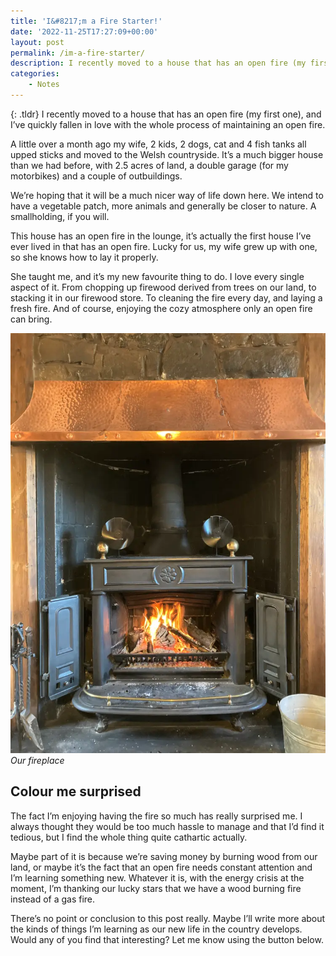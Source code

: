 ```yaml
---
title: 'I&#8217;m a Fire Starter!'
date: '2022-11-25T17:27:09+00:00'
layout: post
permalink: /im-a-fire-starter/
description: I recently moved to a house that has an open fire (my first one), and I’ve quickly fallen in love with the whole process of maintaining an open fire.
categories:
    - Notes
---
```

{: .tldr}
I recently moved to a house that has an open fire (my first one), and I’ve quickly fallen in love with the whole process of maintaining an open fire.

A little over a month ago my wife, 2 kids, 2 dogs, cat and 4 fish tanks all upped sticks and moved to the Welsh countryside. It’s a much bigger house than we had before, with 2.5 acres of land, a double garage (for my motorbikes) and a couple of outbuildings.

We’re hoping that it will be a much nicer way of life down here. We intend to have a vegetable patch, more animals and generally be closer to nature. A smallholding, if you will.

This house has an open fire in the lounge, it’s actually the first house I’ve ever lived in that has an open fire. Lucky for us, my wife grew up with one, so she knows how to lay it properly.

She taught me, and it’s my new favourite thing to do. I love every single aspect of it. From chopping up firewood derived from trees on our land, to stacking it in our firewood store. To cleaning the fire every day, and laying a fresh fire. And of course, enjoying the cozy atmosphere only an open fire can bring.

![Our fireplace](/assets/images/fireplace.webp)
*Our fireplace*

## Colour me surprised

The fact I’m enjoying having the fire so much has really surprised me. I always thought they would be too much hassle to manage and that I’d find it tedious, but I find the whole thing quite cathartic actually.

Maybe part of it is because we’re saving money by burning wood from our land, or maybe it’s the fact that an open fire needs constant attention and I’m learning something new. Whatever it is, with the energy crisis at the moment, I’m thanking our lucky stars that we have a wood burning fire instead of a gas fire.

There’s no point or conclusion to this post really. Maybe I’ll write more about the kinds of things I’m learning as our new life in the country develops. Would any of you find that interesting? Let me know using the button below.